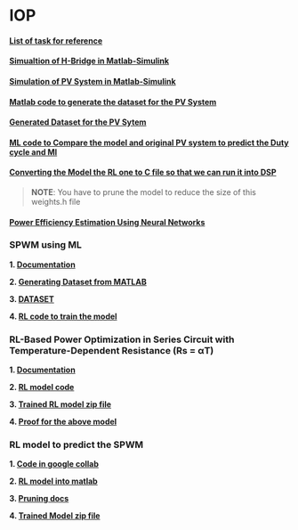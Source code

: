 # IOP

#### [List of task for reference](https://github.com/Kraken57/iop-task/tree/main/tasks)

#### [Simualtion of H-Bridge in Matlab-Simulink ](https://github.com/Kraken57/iop-task/tree/main/matlab_simulation/hbridge_simulink)

#### [Simulation of PV System in Matlab-Simulink](https://github.com/Kraken57/iop-task/tree/main/matlab_simulation/pvsystem_simulink)

#### [Matlab code to generate the dataset for the PV System](https://github.com/Kraken57/iop-task/blob/main/ml_pvsystem/generatepvdataset.m)

#### [Generated Dataset for the PV Sytem](https://github.com/Kraken57/iop-task/blob/main/ml_pvsystem/pvdataset.xlsx)

#### [ML code to Compare the model and original PV system to predict the Duty cycle and MI](https://github.com/Kraken57/iop-task/blob/main/ml_pvsystem/pvmppt.ipynb)

#### [Converting the Model the RL one to C file so that we can run it into DSP ](https://github.com/Kraken57/iop-task/tree/main/rltoc)
> **NOTE**: You have to prune the model to reduce the size of this weights.h file

#### [Power Efficiency Estimation Using Neural Networks](https://github.com/Kraken57/iop-task/blob/main/solutions/task02/documentation/mldoc.md)

### SPWM using ML
**1. [Documentation](https://github.com/Kraken57/iop-task/blob/main/solutions/task04/spwm_ml/documentation/spwm_ml.md)**

**2. [Generating Dataset from MATLAB](https://github.com/Kraken57/iop-task/blob/main/solutions/task04/spwm_ml/spwm.m)**

**3. [DATASET](https://github.com/Kraken57/iop-task/blob/main/solutions/task04/spwm_ml/spwm_dataset_60kHz.csv)**

**4. [RL code to train the model](https://github.com/Kraken57/iop-task/blob/main/solutions/task04/spwm_ml/spwm_ml.ipynb)**

### RL-Based Power Optimization in Series Circuit with Temperature-Dependent Resistance (Rs = αT)

**1. [Documentation](https://github.com/Kraken57/iop-task/blob/main/solutions/task04/temp_ml/documentation/ralphaT_circuit.md)**

**2. [RL model code](https://github.com/Kraken57/iop-task/blob/main/solutions/task04/temp_ml/rsalphaT.ipynb)**

**3. [Trained RL model zip file](https://github.com/Kraken57/iop-task/blob/main/solutions/task04/temp_ml/circuit_rl_model.zip)**

**4. [Proof for the above model](https://github.com/Kraken57/iop-task/blob/main/solutions/task04/temp_ml/RL-proof.ipynb)**


### RL model to predict the SPWM
**1. [Code in google collab](https://github.com/Kraken57/iop-task/blob/main/solutions/task05/rl_spwm/src/spwm-rl.ipynb)**

**2. [RL model into matlab](https://github.com/Kraken57/iop-task/blob/main/solutions/task05/rl_spwm/matlabmodel/spwm_rl_function.m)**

**3. [Pruning docs](https://github.com/Kraken57/iop-task/blob/main/solutions/task05/documentation/pruning.md)**

**4. [Trained Model zip file](https://github.com/Kraken57/iop-task/tree/main/solutions/task05/rl_spwm/model)**